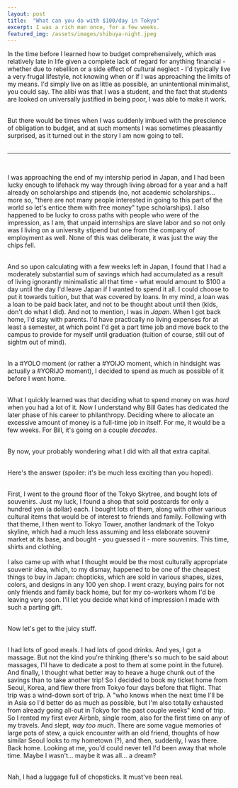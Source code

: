 ```yaml
---
layout: post
title:  "What can you do with $100/day in Tokyo"
excerpt: I was a rich man once, for a few weeks.
featured_img: /assets/images/shibuya-night.jpeg
---
```



In the time before I learned how to budget comprehensively, which was relatively late in life given a complete lack of regard for anything financial - whether due to rebellion or a side effect of cultural neglect -  I'd typically live a very frugal lifestyle, not knowing when or if I was approaching the limits of my means. I'd simply live on as little as possible, an unintentional minimalist, you could say. The alibi was that I was a student, and the fact that students are looked on universally justified in being poor, I was able to make it work.  
<br/>

But there would be times when I was suddenly imbued with the prescience of obligation to budget, and at such moments I was sometimes pleasantly surprised, as it turned out in the story I am now going to tell.   
<br/>

<hr class="hr2">
<br/>

I was approaching the end of my intership period in Japan, and I had been lucky enough to lifehack my way through living abroad for a year and a half already on scholarships and stipends (no, not academic scholarships... more so, "there are not many people interested in going to this part of the world so let's entice them with free money" type scholarships). I also happened to be lucky to cross paths with people who were of the impression, as I am, that unpaid internships are slave labor and so not only was I living on a university stipend but one from the company of employment as well. None of this was deliberate, it was just the way the chips fell.  
 <br/>

And so upon calculating with a few weeks left in Japan, I found that I had a moderately substantial sum of savings which had accumulated as a result of living ignorantly minimalistic all that time - what would amount to $100 a day until the day I'd leave Japan if I wanted to spend it all. I could choose to put it towards tuition, but that was covered by loans. In my mind, a loan was a loan to be paid back later, and not to be thought about until then (kids, don't do what I did). And not to mention, I was in _Japan_. When I got back home, I'd stay with parents. I'd have practically no living expenses for at least a semester, at which point I'd get a part time job and move back to the campus to provide for myself until graduation (tuition of course, still out of sightm out of mind).   
<br/>

In a #YOLO moment (or rather a #YOIJO moment, which in hindsight was actually a #YORIJO moment), I decided to spend as much as possible of it before I went home.   
<br/>

What I quickly learned was that deciding what to spend money on was _hard_ when you had a lot of it. Now I understand why Bill Gates has dedicated the later phase of his career to philanthropy. Deciding where to allocate an excessive amount of money is a full-time job in itself. For me, it would be a few weeks. For Bill, it's going on a couple _decades_.  
<br/>

By now, your probably wondering what I did with all that extra capital.   
<br/>

Here's the answer (spoiler: it's be much less exciting than you hoped).  
<br/>

First, I went to the ground floor of the Tokyo Skytree, and bought lots of souvenirs. Just my luck, I found a shop that sold postcards for only a hundred yen (a dollar) each. I bought lots of them, along with other various cultural items that would be of interest to friends and family. Following with that theme, I then went to Tokyo Tower, another landmark of the Tokyo skyline, which had a much less assuming and less elaborate souvenir market at  its base, and bought - you guessed it - more souvenirs. This time, shirts and clothing.  
  <br/>
I also came up with what I thought would be the most culturally appropriate souvenir idea, which, to my dismay, happened to be one of the cheapest things to buy in Japan: chopticks, which  are sold in various shapes, sizes, colors, and designs in any 100 yen shop. I went crazy, buying pairs for not only friends and family back home, but for my co-workers whom I'd be leaving very soon. I'll let you decide what kind of impression I made with such a parting gift.   
<br/>

Now let's get to the juicy stuff.  
<br/>

I had lots of good meals. I had lots of good drinks. And yes, I got a massage. But not the kind you're thinking (there's so much to be said about massages, I'll have to dedicate a post to them at some point in the future). And finally, I thought what better way to heave a huge chunk out of the savings than to take another trip! So I decided to book my ticket home from Seoul, Korea, and flew there from Tokyo four days before that flight. That trip was a wind-down sort of trip. A "who knows when the next time I'll be in Asia so I'd better do as much as possible, but I'm also totally exhausted from already going all-out in Tokyo for the past couple weeks" kind of trip. So I rented my first ever Airbnb, single room, also for the first time on any of my travels. And slept, *way too much*. There are some vague memories of large pots of stew, a quick encounter with an old friend, thoughts of how similar Seoul looks to my hometown (?), and then, suddenly, I was there. Back home. Looking at me, you'd could never tell I'd been away that whole time. Maybe I wasn't... maybe it was all... a dream?  
<br/>

Nah, I had a luggage full of chopsticks. It must've been real.